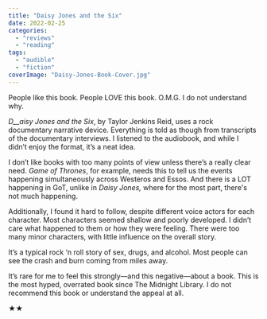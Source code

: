 ```yaml
---
title: "Daisy Jones and the Six"
date: 2022-02-25
categories: 
  - "reviews"
  - "reading"
tags: 
  - "audible"
  - "fiction"
coverImage: "Daisy-Jones-Book-Cover.jpg"
---
```


People like this book. People LOVE this book. O.M.G. I do not understand why.

_D__aisy Jones and the Six_, by Taylor Jenkins Reid, uses a rock documentary narrative device. Everything is told as though from transcripts of the documentary interviews. I listened to the audiobook, and while I didn’t enjoy the format, it’s a neat idea.

I don’t like books with too many points of view unless there’s a really clear need. _Game of Thrones_, for example, needs this to tell us the events happening simultaneously across Westeros and Essos. And there is a LOT happening in GoT, unlike in _Daisy Jones,_ where for the most part, there's not much happening.

Additionally, I found it hard to follow, despite different voice actors for each character. Most characters seemed shallow and poorly developed. I didn’t care what happened to them or how they were feeling. There were too many minor characters, with little influence on the overall story.

It’s a typical rock ‘n roll story of sex, drugs, and alcohol. Most people can see the crash and burn coming from miles away.

It’s rare for me to feel this strongly—and this negative—about a book. This is the most hyped, overrated book since The Midnight Library. I do not recommend this book or understand the appeal at all.

★★
